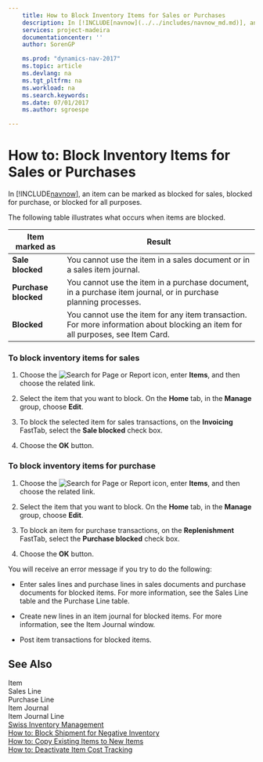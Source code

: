 ```yaml
---
    title: How to Block Inventory Items for Sales or Purchases 
    description: In [!INCLUDE[navnow](../../includes/navnow_md.md)], an item can be marked as blocked for sales, blocked for purchase, or blocked for all purposes.
    services: project-madeira
    documentationcenter: ''
    author: SorenGP

    ms.prod: "dynamics-nav-2017"
    ms.topic: article
    ms.devlang: na
    ms.tgt_pltfrm: na
    ms.workload: na
    ms.search.keywords:
    ms.date: 07/01/2017
    ms.author: sgroespe

---
```

# How to: Block Inventory Items for Sales or Purchases
In [!INCLUDE[navnow](../../includes/navnow_md.md)], an item can be marked as blocked for sales, blocked for purchase, or blocked for all purposes.  
  
 The following table illustrates what occurs when items are blocked.  
  
|Item marked as|Result|  
|--------------------|------------|  
|**Sale blocked**|You cannot use the item in a sales document or in a sales item journal.|  
|**Purchase blocked**|You cannot use the item in a purchase document, in a purchase item journal, or in purchase planning processes.|  
|**Blocked**|You cannot use the item for any item transaction. For more information about blocking an item for all purposes, see Item Card.|  
  
### To block inventory items for sales  
  
1.  Choose the ![Search for Page or Report](media/ui-search/search_small.png "Search for Page or Report icon") icon, enter **Items**, and then choose the related link.  
  
2.  Select the item that you want to block. On the **Home** tab, in the **Manage** group, choose **Edit**.  
  
3.  To block the selected item for sales transactions, on the **Invoicing** FastTab, select the **Sale blocked** check box.  
  
4.  Choose the **OK** button.  
  
### To block inventory items for purchase  
  
1.  Choose the ![Search for Page or Report](media/ui-search/search_small.png "Search for Page or Report icon") icon, enter **Items**, and then choose the related link.  
  
2.  Select the item that you want to block. On the **Home** tab, in the **Manage** group, choose **Edit**.  
  
3.  To block an item for purchase transactions, on the **Replenishment** FastTab, select the **Purchase blocked** check box.  
  
4.  Choose the **OK** button.  
  
 You will receive an error message if you try to do the following:  
  
-   Enter sales lines and purchase lines in sales documents and purchase documents for blocked items. For more information, see the Sales Line table and the Purchase Line table.  
  
-   Create new lines in an item journal for blocked items. For more information, see the Item Journal window.  
  
-   Post item transactions for blocked items.  
  
## See Also  
 Item   
 Sales Line   
 Purchase Line   
 Item Journal   
 Item Journal Line   
 [Swiss Inventory Management](swiss-inventory-management.md)   
 [How to: Block Shipment for Negative Inventory](how-to-block-shipment-for-negative-inventory.md)   
 [How to: Copy Existing Items to New Items](how-to-copy-existing-items-to-new-items.md)   
 [How to: Deactivate Item Cost Tracking](how-to-deactivate-item-cost-tracking.md)